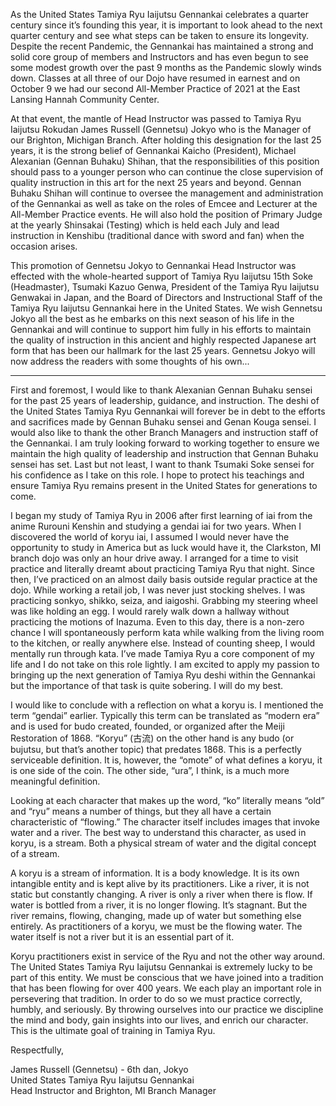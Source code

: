 As the United States Tamiya Ryu Iaijutsu Gennankai celebrates a quarter century since it’s founding this year, it is important to look ahead to the next quarter century and see what steps can be taken to ensure its longevity. Despite the recent Pandemic, the Gennankai has maintained a strong and solid core group of members and Instructors and has even begun to see some modest growth over the past 9 months as the Pandemic slowly winds down. Classes at all three of our Dojo have resumed in earnest and on October 9 we had our second All-Member Practice of 2021 at the East Lansing Hannah Community Center.

At that event, the mantle of Head Instructor was passed to Tamiya Ryu Iaijutsu Rokudan James Russell (Gennetsu) Jokyo who is the Manager of our Brighton, Michigan Branch. After holding this designation for the last 25 years, it is the strong belief of Gennankai Kaicho (President), Michael Alexanian (Gennan Buhaku) Shihan, that the responsibilities of this position should pass to a younger person who can continue the close supervision of quality instruction in this art for the next 25 years and beyond. Gennan Buhaku Shihan will continue to oversee the management and administration of the Gennankai as well as take on the roles of Emcee and Lecturer at the All-Member Practice events. He will also hold the position of Primary Judge at the yearly Shinsakai (Testing) which is held each July and lead instruction in Kenshibu (traditional dance with sword and fan) when the occasion arises.

This promotion of Gennetsu Jokyo to Gennankai Head Instructor was effected with the whole-hearted support of Tamiya Ryu Iaijutsu 15th Soke (Headmaster), Tsumaki Kazuo Genwa, President of the Tamiya Ryu Iaijutsu Genwakai in Japan, and the Board of Directors and Instructional Staff of the Tamiya Ryu Iaijutsu Gennankai here in the United States. We wish Gennetsu Jokyo all the best as he embarks on this next season of his life in the Gennankai and will continue to support him fully in his efforts to maintain the quality of instruction in this ancient and highly respected Japanese art form that has been our hallmark for the last 25 years. Gennetsu Jokyo will now address the readers with some thoughts of his own...

<hr />

First and foremost, I would like to thank Alexanian Gennan Buhaku sensei for the past 25 years of leadership, guidance, and instruction. The deshi of the United States Tamiya Ryu Gennankai will forever be in debt to the efforts and sacrifices made by Gennan Buhaku sensei and Genan Kouga sensei. I would also like to thank the other Branch Managers and instruction staff of the Gennankai. I am truly looking forward to working together to ensure we maintain the high quality of leadership and instruction that Gennan Buhaku sensei has set. Last but not least, I want to thank Tsumaki Soke sensei for his confidence as I take on this role. I hope to protect his teachings and ensure Tamiya Ryu remains present in the United States for generations to come.

I began my study of Tamiya Ryu in 2006 after first learning of iai from the anime Rurouni Kenshin and studying a gendai iai for two years. When I discovered the world of koryu iai, I assumed I would never have the opportunity to study in America but as luck would have it, the Clarkston, MI branch dojo was only an hour drive away. I arranged for a time to visit practice and literally dreamt about practicing Tamiya Ryu that night. Since then, I’ve practiced on an almost daily basis outside regular practice at the dojo. While working a retail job, I was never just stocking shelves. I was practicing sonkyo, shikko, seiza, and iaigoshi. Grabbing my steering wheel was like holding an egg. I would rarely walk down a hallway without practicing the motions of Inazuma. Even to this day, there is a non-zero chance I will spontaneously perform kata while walking from the living room to the kitchen, or really anywhere else. Instead of counting sheep, I would mentally run through kata. I’ve made Tamiya Ryu a core component of my life and I do not take on this role lightly. I am excited to apply my passion to bringing up the next generation of Tamiya Ryu deshi within the Gennankai but the importance of that task is quite sobering. I will do my best.

I would like to conclude with a reflection on what a koryu is. I mentioned the term “gendai” earlier. Typically this term can be translated as “modern era” and is used for budo created, founded, or organized after the Meiji Restoration of 1868. “Koryu” (古流) on the other hand is any budo (or bujutsu, but that’s another topic) that predates 1868. This is a perfectly serviceable definition. It is, however, the “omote” of what defines a koryu, it is one side of the coin. The other side, “ura”, I think, is a much more meaningful definition.

Looking at each character that makes up the word, “ko” literally means “old” and “ryu” means a number of things, but they all have a certain characteristic of “flowing.” The character itself includes images that invoke water and a river. The best way to understand this character, as used in koryu, is a stream. Both a physical stream of water and the digital concept of a stream.

A koryu is a stream of information. It is a body knowledge. It is its own intangible entity and is kept alive by its practitioners. Like a river, it is not static but constantly changing. A river is only a river when there is flow. If water is bottled from a river, it is no longer flowing. It’s stagnant. But the river remains, flowing, changing, made up of water but something else entirely. As practitioners of a koryu, we must be the flowing water. The water itself is not a river but it is an essential part of it.

Koryu practitioners exist in service of the Ryu and not the other way around. The United States Tamiya Ryu Iaijutsu Gennankai is extremely lucky to be part of this entity. We must be conscious that we have joined into a tradition that has been flowing for over 400 years. We each play an important role in persevering that tradition. In order to do so we must practice correctly, humbly, and seriously. By throwing ourselves into our practice we discipline the mind and body, gain insights into our lives, and enrich our character. This is the ultimate goal of training in Tamiya Ryu.

Respectfully,

James Russell (Gennetsu) - 6th dan, Jokyo<br>
United States Tamiya Ryu Iaijutsu Gennankai<br>
Head Instructor and Brighton, MI Branch Manager
